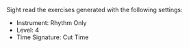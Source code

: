 Sight read the exercises generated with the following settings:

- Instrument: Rhythm Only
- Level: 4
- Time Signature: Cut Time